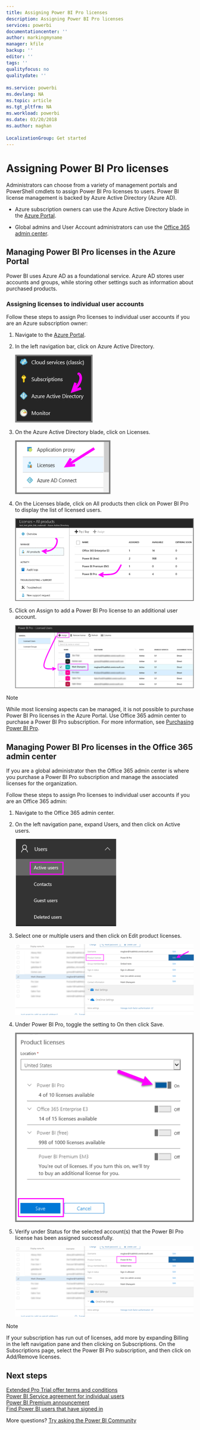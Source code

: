 ```yaml
---
title: Assigning Power BI Pro licenses
description: Assigning Power BI Pro licenses
services: powerbi
documentationcenter: ''
author: markingmyname
manager: kfile
backup: ''
editor: ''
tags: ''
qualityfocus: no
qualitydate: ''

ms.service: powerbi
ms.devlang: NA
ms.topic: article
ms.tgt_pltfrm: NA
ms.workload: powerbi
ms.date: 03/20/2018
ms.author: maghan

LocalizationGroup: Get started
---
```

# Assigning Power BI Pro licenses

Administrators can choose from a variety of management portals and PowerShell cmdlets to assign Power BI Pro licenses to users. Power BI license management is backed by Azure Active Directory (Azure AD).

* Azure subscription owners can use the Azure Active Directory blade in the [Azure Portal](https://ms.portal.azure.com/#@microsoft.onmicrosoft.com/dashboard/private/39bc3cf7-31a4-43f6-954c-f2d69ca2f0). 

* Global admins and User Account administrators can use the [Office 365 admin center](https://portal.office.com/AdminPortal/Home#/homepage).

## Managing Power BI Pro licenses in the Azure Portal

Power BI uses Azure AD as a foundational service. Azure AD stores user accounts and groups, while storing other settings such as information about purchased products.

### Assigning licenses to individual user accounts

Follow these steps to assign Pro licenses to individual user accounts if you are an Azure subscription owner:

1. Navigate to the [Azure Portal](https://ms.portal.azure.com/#@microsoft.onmicrosoft.com/dashboard/private/39bc3cf7-31a4-43f6-954c-f2d69ca2f0). 

2. In the left navigation bar, click on Azure Active Directory.

    ![image](media/service-assigning-power-bi-pro-licenses/service-assigning-power-bi-pro-licenses-01.png)

3. On the Azure Active Directory blade, click on Licenses.

    ![image](media/service-assigning-power-bi-pro-licenses/service-assigning-power-bi-pro-licenses-02.png)

4. On the Licenses blade, click on All products then click on Power BI Pro to display the list of licensed users.

    ![image](media/service-assigning-power-bi-pro-licenses/service-assigning-power-bi-pro-licenses-03.png)

5. Click on Assign to add a Power BI Pro license to an additional user account.

    ![image](media/service-assigning-power-bi-pro-licenses/service-assigning-power-bi-pro-licenses-04.png)

> [!NOTE]
> While most licensing aspects can be managed, it is not possible to purchase Power BI Pro licenses in the Azure Portal. Use Office 365 admin center to purchase a Power BI Pro subscription. For more information, see [Purchasing Power BI Pro](https://docs.microsoft.com/en-us/power-bi/service-admin-purchasing-power-bi-pro).
>

## Managing Power BI Pro licenses in the Office 365 admin center

If you are a global administrator then the Office 365 admin center is where you purchase a Power BI Pro subscription and manage the associated licenses for the organization.

Follow these steps to assign Pro licenses to individual user accounts if you are an Office 365 admin:

1. Navigate to the Office 365 admin center.

2. On the left navigation pane, expand Users, and then click on Active users.

    ![image](media/service-assigning-power-bi-pro-licenses/service-assigning-power-bi-pro-licenses-05.png)

3. Select one or multiple users and then click on Edit product licenses.

    ![image](media/service-assigning-power-bi-pro-licenses/service-assigning-power-bi-pro-licenses-06.png)

4. Under Power BI Pro, toggle the setting to On then click Save.

    ![image](media/service-assigning-power-bi-pro-licenses/service-assigning-power-bi-pro-licenses-07.png)

5. Verify under Status for the selected account(s) that the Power BI Pro license has been assigned successfully.

    ![image](media/service-assigning-power-bi-pro-licenses/service-assigning-power-bi-pro-licenses-08.png)

> [!NOTE]
> If your subscription has run out of licenses, add more by expanding Billing in the left navigation pane and then clicking on Subscriptions. On the Subscriptions page, select the Power BI Pro subscription, and then click on Add/Remove licenses.
>

## Next steps
[Extended Pro Trial offer terms and conditions](https://aka.ms/power-bi-trial)
</br>
[Power BI Service agreement for individual users](https://powerbi.microsoft.com/terms-of-service/)
</br>
[Power BI Premium announcement](https://aka.ms/pbipremium-announcement)
</br>
[Find Power BI users that have signed in](service-admin-access-usage.md)

More questions? [Try asking the Power BI Community](https://community.powerbi.com/)